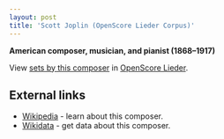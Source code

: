 ```yaml
---
layout: post
title: 'Scott Joplin (OpenScore Lieder Corpus)'
---
```


__American composer, musician, and pianist (1868–1917)__

View [sets by this composer] in [OpenScore Lieder].

[sets by this composer]: https://musescore.com/openscore-lieder-corpus/sets?order=title&text=Joplin,+Scott
[OpenScore Lieder]: https://musescore.com/openscore-lieder-corpus

## External links

- [Wikipedia] - learn about this composer.
- [Wikidata] - get data about this composer.

[Wikipedia]: https://en.wikipedia.org/wiki/Scott_Joplin
[Wikidata]: https://www.wikidata.org/wiki/Q191499
